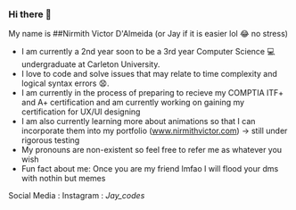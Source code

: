 ### Hi there 👋
My name is 
##Nirmith Victor D'Almeida (or Jay if it is easier lol :joy: no stress)

- I am currently a 2nd year soon to be a 3rd year Computer Science 💻 undergraduate at Carleton University.
- I love to code and solve issues that may relate to time complexity and logical syntax errors 😧.
- I am currently in the process of preparing to recieve my COMPTIA ITF+ and A+ certification and am currently working on gaining my certification for UX/UI designing
- I am also currently learning more about animations so that I can incorporate them into my portfolio (www.nirmithvictor.com) -> still under rigorous testing
- My pronouns are non-existent so feel free to refer me as whatever you wish
- Fun fact about me: Once you are my friend lmfao I will flood your dms with nothin but memes

Social Media : Instagram : _Jay_codes_
